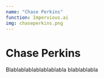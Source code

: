 ```yaml
---
name: "Chase Perkins"
function: Impervious.ai
img: chaseperkins.png
---
```


# Chase Perkins
 
Blablablablablablablabla
blablablabla
